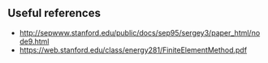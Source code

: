 ## Useful references

- http://sepwww.stanford.edu/public/docs/sep95/sergey3/paper_html/node9.html
- https://web.stanford.edu/class/energy281/FiniteElementMethod.pdf
